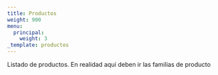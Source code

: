 ```yaml
---
title: Productos
weight: 900
menu:
  principal:
    weight: 3
_template: productos
---
```


Listado de productos.
En realidad aquí deben ir las familias de producto
